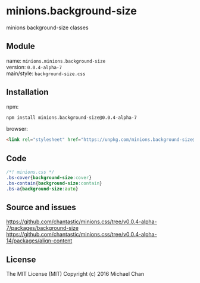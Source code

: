 # minions.background-size
minions background-size classes

## Module
name: `minions.minions.background-size`  
version: `0.0.4-alpha-7`  
main/style: `background-size.css`  

## Installation
npm:
```bash
npm install minions.background-size@0.0.4-alpha-7
```

browser:
```html
<link rel="stylesheet" href="https://unpkg.com/minions.background-size@0.0.4-alpha-7" />
```

## Code
```css
/*! minions.css */
.bs-cover{background-size:cover}
.bs-contain{background-size:contain}
.bs-a{background-size:auto}

```

## Source and issues

https://github.com/chantastic/minions.css/tree/v0.0.4-alpha-7/packages/background-size
https://github.com/chantastic/minions.css/tree/v0.0.4-alpha-14/packages/align-content

## License

The MIT License (MIT)
Copyright (c) 2016 Michael Chan